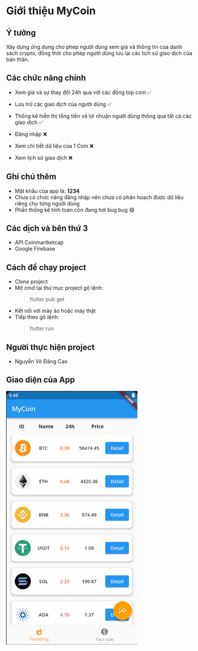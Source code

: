 # Giới thiệu MyCoin

## Ý tưởng
Xây dựng ứng dụng cho phép người dùng xem giá và thông tin của danh sách crypto, đồng thời cho phép người dùng lưu lại các lịch sử giao dịch của bản thân.

## Các chức năng chính

* Xem giá và sự thay đổi 24h qua với các đồng top coin ✅
* Lưu trữ các giao dịch của người dùng ✅
* Thống kê hiển thị tổng tiền và lợi nhuận người dùng thông qua tất cả các giao dịch ✅

* Đăng nhập ❌
* Xem chi tiết dữ liệu của 1 Coin ❌
* Xem lịch sử giao dịch ❌
## Ghi chú thêm

* Mật khẩu của app là: **1234**
* Chưa có chức năng đăng nhập nên chưa có phân hoạch được dữ liệu riêng cho từng người dùng
* Phần thống kê tính toán còn đang hơi bug bug 😅

## Các dịch và bên thứ 3

* API Coinmartketcap
* Google Firebase
## Cách để chạy project

* Clone project
* Mở cmd tại thư mục project gõ lệnh:
    > flutter pub get
* Kết nối với máy ảo hoặc máy thật 
* Tiếp theo gõ lệnh: 
    > flutter run


## Người thực hiện project
* Nguyễn Vỏ Đăng Cao
## Giao diện của App
![Alt Text](https://raw.githubusercontent.com/DangCao1999/mycoin/7f46425bcc75c137d2d2a294a246cfb77c99c652/mycoin.gif)



